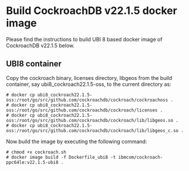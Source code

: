 # Build CockroachDB v22.1.5 docker image

Please find the instructions to build UBI 8 based docker image of
CockroachDB v22.1.5 below.

## UBI8 container

Copy the cockroach binary, licenses directory, libgeos from the build container, 
say ubi8_cockroach22.1.5-oss, to the current directory as:

```
# docker cp ubi8_cockroach22.1.5-oss:/root/go/src/github.com/cockroachdb/cockroach/cockroachoss .
# docker cp ubi8_cockroach22.1.5-oss:/root/go/src/github.com/cockroachdb/cockroach/licenses .
# docker cp ubi8_cockroach22.1.5-oss:/root/go/src/github.com/cockroachdb/cockroach/lib/libgeos.so .
# docker cp ubi8_cockroach22.1.5-oss:/root/go/src/github.com/cockroachdb/cockroach/lib/libgeos_c.so .
```

Now build the image by executing the following command:

```
# chmod +x cockroach.sh
# docker image build -f Dockerfile_ubi8 -t ibmcom/cockroach-ppc64le:v22.1.5-ubi8 .
```
